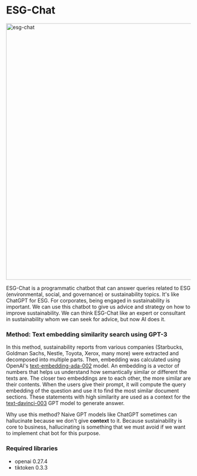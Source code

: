 # ESG-Chat

<img src="https://user-images.githubusercontent.com/51282928/230783659-fbe9b43f-01d2-48fd-84d5-eefd093fb628.png" alt= "esg-chat" width="700">

ESG-Chat is a programmatic chatbot that can answer queries related to ESG (environmental, social, and governance) or sustainability topics. It's like ChatGPT for ESG. For corporates, being engaged in sustainability is important. We can use this chatbot to give us advice and strategy on how to improve sustainability. We can think ESG-Chat like an expert or consultant in sustainability whom we can seek for advice, but now AI does it. 

### Method: Text embedding similarity search using GPT-3

In this method, sustainability reports from various companies (Starbucks, Goldman Sachs, Nestle, Toyota, Xerox, many more) were extracted and decomposed into multiple parts. Then, embedding was calculated using OpenAI's [text-embedding-ada-002](https://openai.com/blog/new-and-improved-embedding-model) model. An embedding is a vector of numbers that helps us understand how semantically similar or different the texts are. The closer two embeddings are to each other, the more similar are their contents. When the users give their prompt, it will compute the query embedding of the question and use it to find the most similar document sections. These statements with high similarity are used as a context for the [text-davinci-003](https://platform.openai.com/docs/models/gpt-3) GPT model to generate answer. 

Why use this method? Naive GPT models like ChatGPT sometimes can hallucinate because we don't give **context** to it. Because sustainability is core to business, hallucinating is something that we must avoid if we want to implement chat bot for this purpose. 

### Required libraries
* openai 0.27.4
* tiktoken 0.3.3
